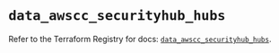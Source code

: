 # `data_awscc_securityhub_hubs`

Refer to the Terraform Registry for docs: [`data_awscc_securityhub_hubs`](https://registry.terraform.io/providers/hashicorp/awscc/0.70.0/docs/data-sources/securityhub_hubs).
